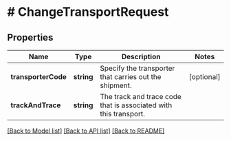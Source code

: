 # # ChangeTransportRequest

## Properties

Name | Type | Description | Notes
------------ | ------------- | ------------- | -------------
**transporterCode** | **string** | Specify the transporter that carries out the shipment. | [optional]
**trackAndTrace** | **string** | The track and trace code that is associated with this transport. |

[[Back to Model list]](../../README.md#models) [[Back to API list]](../../README.md#endpoints) [[Back to README]](../../README.md)
